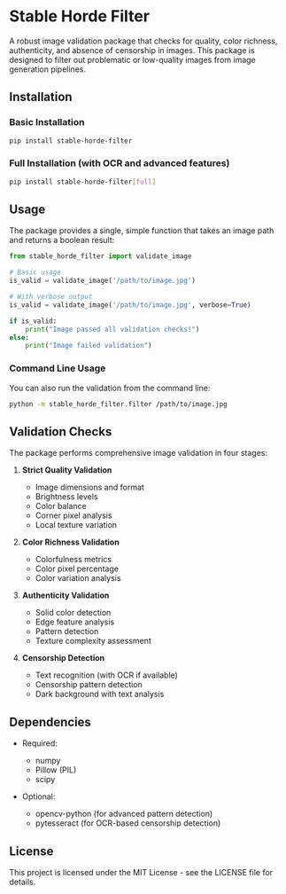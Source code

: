 # Stable Horde Filter

A robust image validation package that checks for quality, color richness, authenticity, and absence of censorship in images. This package is designed to filter out problematic or low-quality images from image generation pipelines.

## Installation

### Basic Installation

```bash
pip install stable-horde-filter
```

### Full Installation (with OCR and advanced features)

```bash
pip install stable-horde-filter[full]
```

## Usage

The package provides a single, simple function that takes an image path and returns a boolean result:

```python
from stable_horde_filter import validate_image

# Basic usage
is_valid = validate_image('/path/to/image.jpg')

# With verbose output
is_valid = validate_image('/path/to/image.jpg', verbose=True)

if is_valid:
    print("Image passed all validation checks!")
else:
    print("Image failed validation")
```

### Command Line Usage

You can also run the validation from the command line:

```bash
python -m stable_horde_filter.filter /path/to/image.jpg
```

## Validation Checks

The package performs comprehensive image validation in four stages:

1. **Strict Quality Validation**
   - Image dimensions and format
   - Brightness levels
   - Color balance
   - Corner pixel analysis
   - Local texture variation

2. **Color Richness Validation**
   - Colorfulness metrics
   - Color pixel percentage
   - Color variation analysis

3. **Authenticity Validation**
   - Solid color detection
   - Edge feature analysis
   - Pattern detection
   - Texture complexity assessment

4. **Censorship Detection**
   - Text recognition (with OCR if available)
   - Censorship pattern detection
   - Dark background with text analysis

## Dependencies

- Required:
  - numpy
  - Pillow (PIL)
  - scipy

- Optional:
  - opencv-python (for advanced pattern detection)
  - pytesseract (for OCR-based censorship detection)

## License

This project is licensed under the MIT License - see the LICENSE file for details.